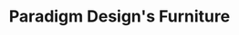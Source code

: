 ---
title: "Paradigm Design's Furniture"
url: /quezon-city/paradigm-designs-furniture/
shop: furniture
---